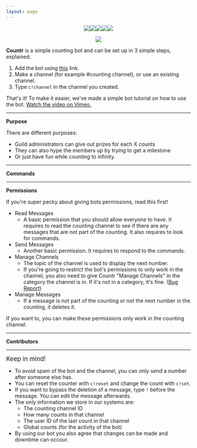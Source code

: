 ```yaml
---
layout: page
---
```


<script>
let settings = {"commands":[{"command":"help","args":"","example":"","description":"Gives you this message."},{"command":"channel","args":"","example":"","description":"Set the channel to the guild's counting channel."},{"command":"channel none","args":"","example":"","description":"Unlink the current counting channel."},{"command":"reset","args":"","example":"","description":"Reset the count back to 0."},{"command":"toggle","args":"[module]","example":"toggle talking","description":"Toggle modules. Leave empty to get a list of modules."},{"command":"subscribe","args":"<count>","example":"subscribe 1000","description":"Subscribe to a count in the guild."},{"command":"topic","args":"[topic]","example":"topic Count to infinity!","description":"Set the topic. Leave empty to clear topic."},{"command":"set","args":"<count>","example":"set 1337","description":"Set the count to a specific count."}],"contributors":[{"user":"Promise","userID":"110090225929191424","role":"Main Developer and Designer"},{"user":"GamesForDays","userID":"332209233577771008","role":"Helper and Beta Tester"}],"prefix":"c!","embedColor":{"ok":4437377,"err":15746887,"warn":16426522}};
</script>

<div align="center">
<a href="http://discordbots.org/bot/Countr"><img src="https://discordbots.org/api/widget/status/467377486141980682.svg"><img src="https://discordbots.org/api/widget/servers/467377486141980682.svg"><img src="https://discordbots.org/api/widget/upvotes/467377486141980682.svg"><img src="https://discordbots.org/api/widget/lib/467377486141980682.svg"><img src="https://discordbots.org/api/widget/owner/467377486141980682.svg">
        
<p><img src="https://discordbots.org/api/widget/467377486141980682.svg"></a>
</div>
        
<p><b>Countr</b> is a simple counting bot and can be set up in 3 simple steps, explained.<ol>
    <li>Add the bot using <a href="https://discordapp.com/api/oauth2/authorize?client_id=467377486141980682&permissions=11280&scope=bot">this</a> link.</li>
    <li>Make a channel (for example #counting channel), or use an existing channel.</li>
    <li>Type <code>c!channel</code> in the channel you created.</li>
</ol>
        
That's it! To make it easier, we've made a simple bot tutorial on how to use the bot. <a href="https://vimeo.com/280228205">Watch the video on Vimeo.</a>
<hr />
<p><b>Purpose</b>
        
<p>There are different purposes:<ul>
    <li>Guild administrators can give out prizes for each X counts</li>
    <li>They can also hype the members up by trying to get a milestone</li>
    <li>Or just have fun while counting to infinity.</li>
</ul>
<hr />
<p><b>Commands</b>
        
<p id="commands"></p>
        
<script>
let html = '<table><thead><tr><th style="text-align:left;">Command &amp; Usage</th><th style="text-align:left;">Description</th></tr></thead><tbody>';
        
function formatCommand(command, index) {
    html = html + '<tr><td style="text-align:left;"><code>' + settings.prefix + command.command + (command.args ? " " + command.args : "") + "</code></td>" + '<td style="text-align:left;">' + command.description + "</td></tr>";
}
        
settings.commands.forEach(formatCommand);
        
html = html + '</tbody></table>';
document.getElementById("commands").innerHTML = html;
</script>
<hr />
<p><b>Permissions</b>
<p>If you're super pecky about giving bots permissions, read this first!
        
<ul>
	<li>Read Messages<ul>
		<li>A basic permission that you should allow everyone to have. It requires to read the counting channel to see if there are any messages that are not part of the counting. It also requires to look for commands.</li></ul></li>
	<li>Send Messages<ul>
		<li>Another basic permission. It requires to respond to the commands.</li></ul></li>
	<li>Manage Channels<ul>
		<li>The topic of the channel is used to display the next number.</li>
		<li>If you're going to restrict the bot's permissions to only work in the channel, you also need to give Countr "Manage Channels" in the category the channel is in. If it's not in a category, it's fine. (<a href="https://github.com/discordjs/discord.js/issues/2533">Bug Report</a>)</li></ul></li>
	<li>Manage Messages<ul>
		<li>If a message is not part of the counting or not the next number in the counting, it deletes it.</li></ul></li>
</ul>
        
<p>If you want to, you can make these permissions only work in the counting channel.</p>
<hr />
<p><b>Contributors</b>
        
<p id="listOfContributors"></p>
        
<script>
let html = '<ul>';
        
function formatContributor(contributor, index) {
    html = html + '<li>' + contributor.role + ' ' + contributor.user + ' ' + contributor.userID + '</li>';
}
        
settings.contributors.forEach(formatContributor);
        
html = html + '</ul>';
document.getElementById("contributors").innerHTML = html;
</script>
        
<hr />
<p><big>Keep in mind!</big></p>
<ul>
    <li>To avoid spam of the bot and the channel, you can only send a number after someone else has.</li>
	<li>You can reset the counter with <code>c!reset</code> and change the count with <code>c!set</code>.</li>
	<li>If you want to bypass the deletion of a message, type <code>!</code> before the message. You can edit the message afterwards.</li>
	<li>The only information we store in our systems are:<ul>
		<li>The counting channel ID</li>
		<li>How many counts in that channel</li>
		<li>The user ID of the last count in that channel</li>
		<li>Global counts (for the activity of the bot)</li></ul></li>
	<li>By using our bot you also agree that changes can be made and downtime can occour.</li>
</ul>